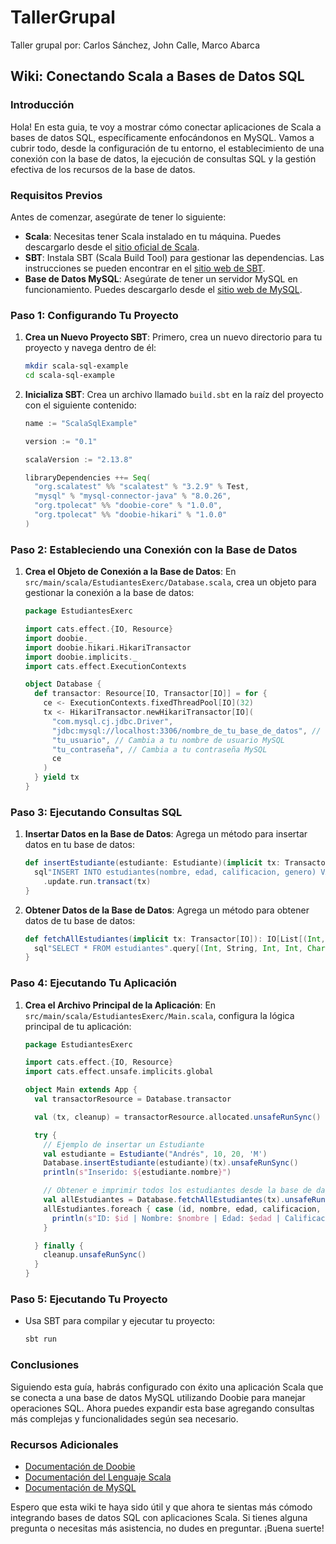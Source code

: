 # TallerGrupal
Taller grupal por: Carlos Sánchez, John Calle, Marco Abarca

## Wiki: Conectando Scala a Bases de Datos SQL

### Introducción

Hola! En esta guia, te voy a mostrar cómo conectar aplicaciones de Scala a bases de datos SQL, específicamente enfocándonos en MySQL. Vamos a cubrir todo, desde la configuración de tu entorno, el establecimiento de una conexión con la base de datos, la ejecución de consultas SQL y la gestión efectiva de los recursos de la base de datos.

### Requisitos Previos

Antes de comenzar, asegúrate de tener lo siguiente:

- **Scala**: Necesitas tener Scala instalado en tu máquina. Puedes descargarlo desde el [sitio oficial de Scala](https://www.scala-lang.org/download/).
- **SBT**: Instala SBT (Scala Build Tool) para gestionar las dependencias. Las instrucciones se pueden encontrar en el [sitio web de SBT](https://www.scala-sbt.org/download.html).
- **Base de Datos MySQL**: Asegúrate de tener un servidor MySQL en funcionamiento. Puedes descargarlo desde el [sitio web de MySQL](https://dev.mysql.com/downloads/mysql/).

### Paso 1: Configurando Tu Proyecto

1. **Crea un Nuevo Proyecto SBT**:
   Primero, crea un nuevo directorio para tu proyecto y navega dentro de él:
   ```bash
   mkdir scala-sql-example
   cd scala-sql-example
   ```

2. **Inicializa SBT**:
   Crea un archivo llamado `build.sbt` en la raíz del proyecto con el siguiente contenido:
   ```scala
   name := "ScalaSqlExample"

   version := "0.1"

   scalaVersion := "2.13.8"

   libraryDependencies ++= Seq(
     "org.scalatest" %% "scalatest" % "3.2.9" % Test,
     "mysql" % "mysql-connector-java" % "8.0.26",
     "org.tpolecat" %% "doobie-core" % "1.0.0",
     "org.tpolecat" %% "doobie-hikari" % "1.0.0"
   )
   ```

### Paso 2: Estableciendo una Conexión con la Base de Datos

1. **Crea el Objeto de Conexión a la Base de Datos**:
   En `src/main/scala/EstudiantesExerc/Database.scala`, crea un objeto para gestionar la conexión a la base de datos:
   ```scala
   package EstudiantesExerc

   import cats.effect.{IO, Resource}
   import doobie._
   import doobie.hikari.HikariTransactor
   import doobie.implicits._
   import cats.effect.ExecutionContexts

   object Database {
     def transactor: Resource[IO, Transactor[IO]] = for {
       ce <- ExecutionContexts.fixedThreadPool[IO](32)
       tx <- HikariTransactor.newHikariTransactor[IO](
         "com.mysql.cj.jdbc.Driver",
         "jdbc:mysql://localhost:3306/nombre_de_tu_base_de_datos", // Cambia a tu nombre de base de datos
         "tu_usuario", // Cambia a tu nombre de usuario MySQL
         "tu_contraseña", // Cambia a tu contraseña MySQL
         ce
       )
     } yield tx
   }
   ```

### Paso 3: Ejecutando Consultas SQL

1. **Insertar Datos en la Base de Datos**:
   Agrega un método para insertar datos en tu base de datos:
   ```scala
   def insertEstudiante(estudiante: Estudiante)(implicit tx: Transactor[IO]): IO[Int] = {
     sql"INSERT INTO estudiantes(nombre, edad, calificacion, genero) VALUES (${estudiante.nombre}, ${estudiante.edad}, ${estudiante.calificacion}, ${estudiante.genero})"
       .update.run.transact(tx)
   }
   ```

2. **Obtener Datos de la Base de Datos**:
   Agrega un método para obtener datos de tu base de datos:
   ```scala
   def fetchAllEstudiantes(implicit tx: Transactor[IO]): IO[List[(Int, String, Int, Int, Char)]] = {
     sql"SELECT * FROM estudiantes".query[(Int, String, Int, Int, Char)].to[List].transact(tx)
   }
   ```

### Paso 4: Ejecutando Tu Aplicación

1. **Crea el Archivo Principal de la Aplicación**:
   En `src/main/scala/EstudiantesExerc/Main.scala`, configura la lógica principal de tu aplicación:
   ```scala
   package EstudiantesExerc

   import cats.effect.{IO, Resource}
   import cats.effect.unsafe.implicits.global

   object Main extends App {
     val transactorResource = Database.transactor

     val (tx, cleanup) = transactorResource.allocated.unsafeRunSync()

     try {
       // Ejemplo de insertar un Estudiante
       val estudiante = Estudiante("Andrés", 10, 20, 'M')
       Database.insertEstudiante(estudiante)(tx).unsafeRunSync()
       println(s"Inserido: ${estudiante.nombre}")

       // Obtener e imprimir todos los estudiantes desde la base de datos
       val allEstudiantes = Database.fetchAllEstudiantes(tx).unsafeRunSync()
       allEstudiantes.foreach { case (id, nombre, edad, calificacion, genero) =>
         println(s"ID: $id | Nombre: $nombre | Edad: $edad | Calificacion: $calificacion | Genero: $genero")
       }

     } finally {
       cleanup.unsafeRunSync()
     }
   }
   ```

### Paso 5: Ejecutando Tu Proyecto

- Usa SBT para compilar y ejecutar tu proyecto:
  ```bash
  sbt run
  ```

### Conclusiones

Siguiendo esta guía, habrás configurado con éxito una aplicación Scala que se conecta a una base de datos MySQL utilizando Doobie para manejar operaciones SQL. Ahora puedes expandir esta base agregando consultas más complejas y funcionalidades según sea necesario.

### Recursos Adicionales

- [Documentación de Doobie](https://tpolecat.github.io/doobie/)
- [Documentación del Lenguaje Scala](https://docs.scala-lang.org/)
- [Documentación de MySQL](https://dev.mysql.com/doc/)

Espero que esta wiki te haya sido útil y que ahora te sientas más cómodo integrando bases de datos SQL con aplicaciones Scala. Si tienes alguna pregunta o necesitas más asistencia, no dudes en preguntar. ¡Buena suerte!
